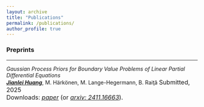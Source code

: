 ```yaml
---
layout: archive
title: "Publications"
permalink: /publications/
author_profile: true
---
```


### Preprints
--------------------
*Gaussian Process Priors for Boundary Value Problems of Linear Partial Differential Equations*  
<u><b><i>Jianlei Huang</i></b></u>, M. Härkönen, M. Lange-Hegermann, B. Raiţă
<span style="font-size:16px">Submitted, 2025</span>  
<span style="font-size:16px">Downloads: [*paper*](/files/2411.16663v2.pdf) (or [*arxiv: 2411.16663*](https://arxiv.org/abs/2411.16663)).</span>
